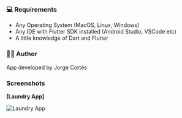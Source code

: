 ### 💻 Requirements

- Any Operating System (MacOS, Linux, Windows)
- Any IDE with Flutter SDK installed (Android Studio, VSCode etc)
- A little knowledge of Dart and Flutter

### 👨‍💻 Author

App developed by Jorge Cortés

### Screenshots

**[Laundry App]**

![Laundry App](https://res.cloudinary.com/olayemii/image/upload/v1611749849/assets/laundry-main_znvlqd.png)


